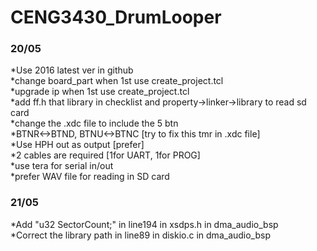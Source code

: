 # CENG3430_DrumLooper
### 20/05
*Use 2016 latest ver in github   
*change board_part when 1st use create_project.tcl   
*upgrade ip when 1st use create_project.tcl   
*add ff.h that library in checklist and property->linker->library to read sd card   
*change the .xdc file to include the 5 btn   
*BTNR<->BTND, BTNU<->BTNC [try to fix this tmr in .xdc file]   
*Use HPH out as output [prefer]   
*2 cables are required [1for UART, 1for PROG]   
*use tera for serial in/out   
*prefer WAV file for reading in SD card   

### 21/05
*Add "u32 SectorCount;" in line194 in xsdps.h in dma_audio_bsp   
*Correct the library path in line89 in diskio.c in dma_audio_bsp   
